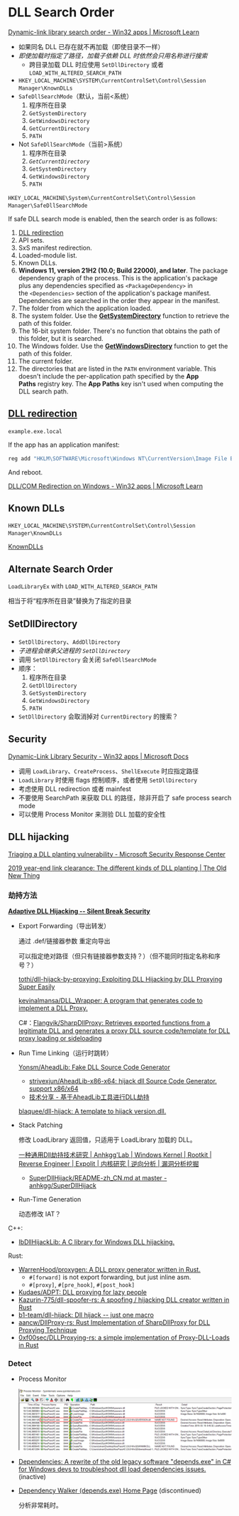 # DLL Search Order
[Dynamic-link library search order - Win32 apps | Microsoft Learn](https://learn.microsoft.com/en-us/windows/win32/dlls/dynamic-link-library-search-order)
- 如果同名 DLL 已存在就不再加载（即使目录不一样）
- *即使加载时指定了路径，加载子依赖 DLL 时依然会只用名称进行搜索*
  - 跨目录加载 DLL 时应使用 `SetDllDirectory` 或者 `LOAD_WITH_ALTERED_SEARCH_PATH`
- `HKEY_LOCAL_MACHINE\SYSTEM\CurrentControlSet\Control\Session Manager\KnownDLLs`
- `SafeDllSearchMode`（默认，当前<系统）
  1. 程序所在目录
  2. `GetSystemDirectory`
  3. `GetWindowsDirectory`
  4. `GetCurrentDirectory`
  5. `PATH`
- Not `SafeDllSearchMode`（当前>系统）
  1. 程序所在目录
  2. *`GetCurrentDirectory`*
  3. `GetSystemDirectory`
  4. `GetWindowsDirectory`
  5. `PATH`

`HKEY_LOCAL_MACHINE\System\CurrentControlSet\Control\Session Manager\SafeDllSearchMode`

If safe DLL search mode is enabled, then the search order is as follows:
1. [DLL redirection](#dll-redirection)
2. API sets.
3. SxS manifest redirection.
4. Loaded-module list.
5. Known DLLs.
6. **Windows 11, version 21H2 (10.0; Build 22000), and later**. The package dependency graph of the process. This is the application's package plus any dependencies specified as `<PackageDependency>` in the `<Dependencies>` section of the application's package manifest. Dependencies are searched in the order they appear in the manifest.
7. The folder from which the application loaded.
8. The system folder. Use the [**GetSystemDirectory**](https://learn.microsoft.com/en-us/windows/win32/api/sysinfoapi/nf-sysinfoapi-getsystemdirectorya) function to retrieve the path of this folder.
9. The 16-bit system folder. There's no function that obtains the path of this folder, but it is searched.
10. The Windows folder. Use the [**GetWindowsDirectory**](https://learn.microsoft.com/en-us/windows/win32/api/sysinfoapi/nf-sysinfoapi-getwindowsdirectorya) function to get the path of this folder.
11. The current folder.
12. The directories that are listed in the `PATH` environment variable. This doesn't include the per-application path specified by the **App Paths** registry key. The **App Paths** key isn't used when computing the DLL search path.

## [DLL redirection](https://learn.microsoft.com/en-us/windows/win32/dlls/dynamic-link-library-redirection)
`example.exe.local`

If the app has an application manifest:
```bat
reg add "HKLM\SOFTWARE\Microsoft\Windows NT\CurrentVersion\Image File Execution Options" /v DevOverrideEnable /t REG_DWORD /d 1
```
And reboot.

[DLL/COM Redirection on Windows - Win32 apps | Microsoft Learn](https://learn.microsoft.com/en-us/windows/win32/sbscs/dll-com-redirection-on-windows)

## Known DLLs
`HKEY_LOCAL_MACHINE\SYSTEM\CurrentControlSet\Control\Session Manager\KnownDLLs`

[KnownDLLs](KnownDLLs.reg)

## Alternate Search Order
`LoadLibraryEx` with `LOAD_WITH_ALTERED_SEARCH_PATH`

相当于将“程序所在目录”替换为了指定的目录

## SetDllDirectory
- `SetDllDirectory`、`AddDllDirectory`
- *子进程会继承父进程的 `SetDllDirectory`*
- 调用 `SetDllDirectory` 会关闭 `SafeDllSearchMode`
- 顺序：
  1. 程序所在目录
  2. `GetDllDirectory`
  3. `GetSystemDirectory`
  4. `GetWindowsDirectory`
  5. `PATH`
- `SetDllDirectory` 会取消掉对 `CurrentDirectory` 的搜索？

## Security
[Dynamic-Link Library Security - Win32 apps | Microsoft Docs](https://docs.microsoft.com/en-us/windows/win32/dlls/dynamic-link-library-security)
- 调用 `LoadLibrary`、`CreateProcess`、`ShellExecute` 时应指定路径
- `LoadLibrary` 时使用 flags 控制顺序，或者使用 `SetDllDirectory`
- 考虑使用 DLL redirection 或者 mainfest
- 不要使用 SearchPath 来获取 DLL 的路径，除非开启了 safe process search mode
- 可以使用 Process Monitor 来测验 DLL 加载的安全性

## DLL hijacking
[Triaging a DLL planting vulnerability - Microsoft Security Response Center](https://msrc-blog.microsoft.com/2018/04/04/triaging-a-dll-planting-vulnerability/)

[2019 year-end link clearance: The different kinds of DLL planting | The Old New Thing](https://devblogs.microsoft.com/oldnewthing/20191231-00/?p=103282)

### 劫持方法
**[Adaptive DLL Hijacking -- Silent Break Security](https://silentbreaksecurity.com/adaptive-dll-hijacking/)**

- Export Forwarding（导出转发）

  通过 .def/链接器参数 重定向导出

  可以指定绝对路径（但只有链接器参数支持？）（但不能同时指定名称和序号？）

  [tothi/dll-hijack-by-proxying: Exploiting DLL Hijacking by DLL Proxying Super Easily](https://github.com/tothi/dll-hijack-by-proxying)

  [kevinalmansa/DLL\_Wrapper: A program that generates code to implement a DLL Proxy.](https://github.com/kevinalmansa/DLL_Wrapper)

  C#：[Flangvik/SharpDllProxy: Retrieves exported functions from a legitimate DLL and generates a proxy DLL source code/template for DLL proxy loading or sideloading](https://github.com/Flangvik/SharpDllProxy)

- Run Time Linking（运行时跳转）

  [Yonsm/AheadLib: Fake DLL Source Code Generator](https://github.com/Yonsm/AheadLib)
  - [strivexjun/AheadLib-x86-x64: hijack dll Source Code Generator. support x86/x64](https://github.com/strivexjun/AheadLib-x86-x64)
  - [技术分享 - 基于AheadLib工具进行DLL劫持](https://www.write-bug.com/article/1883.html)

  [blaquee/dll-hijack: A template to hijack version.dll.](https://github.com/blaquee/dll-hijack)

- Stack Patching

  修改 LoadLibrary 返回值，只适用于 LoadLibrary 加载的 DLL。

  [一种通用Dll劫持技术研究 | Anhkgg'Lab | Windows Kernel | Rootkit | Reverse Engineer | Expolit | 内核研究 | 逆向分析 | 漏洞分析挖掘](https://anhkgg.com/dllhijack/)
  - [SuperDllHijack/README-zh\_CN.md at master - anhkgg/SuperDllHijack](https://github.com/anhkgg/SuperDllHijack/blob/master/README-zh_CN.md)

- Run-Time Generation

  动态修改 IAT？

C++:
- [IbDllHijackLib: A C library for Windows DLL hijacking.](https://github.com/Chaoses-Ib/IbDllHijackLib)

Rust:
- [WarrenHood/proxygen: A DLL proxy generator written in Rust.](https://github.com/WarrenHood/proxygen)
  - `#[forward]` is not export forwarding, but just inline asm.
  - `#[proxy]`, `#[pre_hook]`, `#[post_hook]`
- [Kudaes/ADPT: DLL proxying for lazy people](https://github.com/Kudaes/ADPT)
- [Kazurin-775/dll-spoofer-rs: A spoofing / hijacking DLL creator written in Rust](https://github.com/Kazurin-775/dll-spoofer-rs)
- [b1-team/dll-hijack: Dll hijack -- just one macro](https://github.com/b1-team/dll-hijack)
- [aancw/DllProxy-rs: Rust Implementation of SharpDllProxy for DLL Proxying Technique](https://github.com/aancw/DllProxy-rs)
- [0xf00sec/DLLProxying-rs: a simple implementation of Proxy-DLL-Loads in Rust](https://github.com/0xf00sec/DLLProxying-rs)

### Detect
- Process Monitor

  ![](images/Search/ProcessMonitor.png)
- [Dependencies: A rewrite of the old legacy software "depends.exe" in C# for Windows devs to troubleshoot dll load dependencies issues.](https://github.com/lucasg/Dependencies) (inactive)
- [Dependency Walker (depends.exe) Home Page](http://www.dependencywalker.com/) (discontinued)

  分析非常耗时。